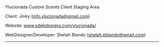 Ylucionada Custom Scents Client Staging Area

Client:
Jinky (info.ylucionada@gmail.com)

Website: 
www.sdebdesigns.com/ylucionada/

WebDesigner/Developer:
Shelah Blando (shelah.eblando@gmail.com)


-----------------------------------------------------

